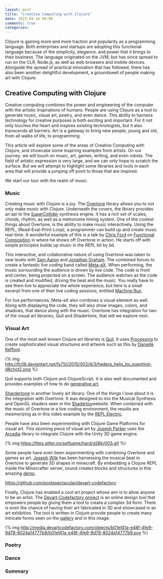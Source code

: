 ```yaml
---
layout: post
title: "Creative Computing with Clojure"
date: 2015-04-16 09:09
comments: true
categories: 
---
```


Clojure is gaining more and more traction and popularity as a programming language.  Both enterprises and startups are adopting this functional language because of the simplicity,
elegance, and power that it brings to their business.  The language originated on the JVM, but has since spread to run on the CLR, Node.js, as well as web browsers and mobile devices.
Alongside the spread of practical innovation that has followed, there has also been another delightful development, a groundswell of people making art with Clojure.

## Creative Computing with Clojure

Creative computing combines the power and engineering of the computer with the artistic inspirations of humans.  People are using Clojure as a tool to generate music, visual art, poetry, and
even dance.  This ability to harness technology for creative purposes is both exciting and important.  For it not only touches the heart and inspires existing technologists, but it also
transcends all barriers.  Art is a gateway to bring new people, young and old, from all walks of life,  to programming.

This article will explore some of the areas of Creative Computing with Clojure, and showcase some inspiring examples from artists. On our journey, we will touch on music, art, games, writing, and even robots.
The field of artistic expression is very large, and we can only hope to scratch the surface.  But we will attempt to highlight some libraries and tools in each area that will provide a jumping off point
to those that are inspired.

We start our tour with the realm of music.


### Music

Creating music with Clojure is a joy. The [Overtone](https://github.com/overtone/overtone) library allows you to not only make music with Clojure.  Underneath the covers, the library provides an api to the
[SuperCollider](http://supercollider.github.io/) synthesis engine.  It has a rich set of scales, chords, rhythm, as well as a metronome timing system.  One of the coolest things about Overtone, is the ability to
make music interactively.  Using the REPL, (Read-Eval-Print-Loop), a programmer can build up and create music real-time.  A wonderful example of this is a talk by [Chris Ford](https://twitter.com/ctford) on [Functional Composition](https://www.youtube.com/watch?v=Mfsnlbd-4xQ)
in where he shows off Overtone in action.  He starts off with simple principles builds up music in the REPL bit by bit.

This interactive, and collaborative nature of using Overtone was taken to new levels with [Sam Aaron](https://twitter.com/samaaron) and [Jonathan Graham](https://twitter.com/graham_jp). The combined forces to create a fantastic  _live coding_ band called [Meta-eX](http://meta-ex.com/). When performing,
the music surrounding the audience is driven by live code.  The code is front and center, being projected on a screen.  The audience watches as the code is created and modified, driving the beat and the music.  You really have to see them live to appreciate the whole experience, but here is a small excerpt from one of their live coding sessions, entitled [Machine Run](https://soundcloud.com/meta-ex/machine-run).

For live performances, Meta-eX also combines a visual element as well.  Along with displaying the code, they will also show images, colors, and shadows, that dance along with the music. Overtone has integration for two of the visual art libraries, Quil and Shadertone,  that will we explore next.

### Visual Art

One of the most well known Clojure art libraries is [Quil](https://github.com/quil/quil).  It uses [Processing](https://processing.org/reference/) to create sophisticated visual structures and artwork such as this by [Danielle Kefford](https://twitter.com/quephird).

{% img http://fc08.deviantart.net/fs71/i/2015/003/4/3/hedera_helix_by_quephird-d8chot2.png %}

Quil supports both Clojure and ClojureScript.  It is also well documented and provides examples of how to do [generative art](https://github.com/quil/quil-examples/blob/master/src/quil_sketches/gen_art/README.md).

[Shardertone](https://github.com/overtone/shadertone) is another lovely art library. One of the things I love about it is the integration with Overtone.  It was designed to mix the Musical Synthesis and OpenGL shaders seen in the [Shadertoy](https://www.shadertoy.com/)website.  When combined with the music of Overtone in a live-coding environment, the results are mesmerizing as in this video example by the [REPL Electric](https://vimeo.com/95988263).


People have also been experimenting with Clojure Game Platforms for visual art. This stunning piece of visual art by [Joseph Parker](https://twitter.com/jplur_) uses the [Arcadia](https://github.com/arcadia-unity/Arcadia) library to integrate Clojure with the Unity 3D game engine.

{% img https://files.gitter.im/selfsame/hard/gSBk/003.gif %}

Some people have even been experimenting with combining Overtone and games as art.  [Joseph Wilk](https://twitter.com/josephwilk) has been harnessing the musical beat in Overtone to generate 3D shapes in minecraft.  By embedding a Clojure REPL inside the Minecrafter server, sound creates blocks and structures in this amazing [demo](https://vimeo.com/120907923).

https://github.com/postspectacular/devart-codefactory

Finally, Clojure has enabled a cool art project whose aim is to allow anyone to be an artist.  The [Devart-Codefactory project](http://devartcodefactory.com/#/home) is an online design tool that empowers people by giving them a tool to create a complex 3d form.  There is even the chance of having their art fabricated in 3D and showcased in an art exhibition.  The tool is written in Clojure provide people to create many intricate forms seen on the [gallery](http://devartcodefactory.com/#/gallery) and in this image.

{% img http://media.devartcodefactory.com/objects/b01ef41a-e48f-4fe9-9d78-8024a14777b9/b01ef41a-e48f-4fe9-9d78-8024a14777b9.svg %}

### Poetry


### Dance


### Summary 



